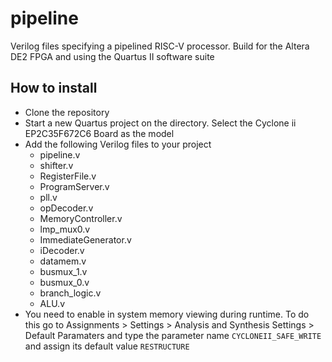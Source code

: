 # pipeline
Verilog files specifying a pipelined RISC-V processor. Build for the Altera DE2 FPGA and using the Quartus II software suite

## How to install 
- Clone the repository 
- Start a new Quartus project on the directory. Select the Cyclone ii EP2C35F672C6 Board as the model
- Add the following Verilog files to your project 
	- pipeline.v
	- shifter.v
	- RegisterFile.v
	- ProgramServer.v 
	- pll.v 
	- opDecoder.v 
	- MemoryController.v 
	- lmp_mux0.v 
	- ImmediateGenerator.v 
	- iDecoder.v 
	- datamem.v 
	- busmux_1.v 
	- busmux_0.v 
	- branch_logic.v 
	- ALU.v
 - You need to enable in system memory viewing during runtime. To do this go to Assignments > Settings > Analysis and Synthesis Settings > Default Paramaters and type the parameter name `CYCLONEII_SAFE_WRITE` and assign its default value `RESTRUCTURE`

